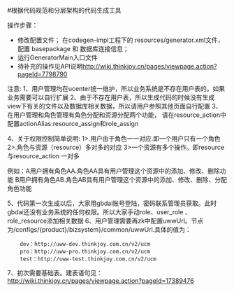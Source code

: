 #根据代码规范和分层架构的代码生成工具

操作步骤：

- 修改配置文件； 在codegen-impl工程下的 resources/generator.xml文件，配置 basepackage 和 数据库连接信息；
- 运行GeneratorMain入口文件
- 待补充的操作见API说明<http://wiki.thinkjoy.cn/pages/viewpage.action?pageId=7798790>



注意:
1、用户管理均在ucenter统一维护，所以业务系统是不存在用户表的。如果业务需要可以自行扩展
2、由于不存在用户表，所以生成代码的时候没有生成view下有关的文件以及数据库相关数据，所以请用户参照其他页面自行配置
3、在用户管理和角色管理有角色分配和资源分配两个功能，
   请在resource_action中配置actionAlias:resource_assign和role_assign


4、关于权限控制简单说明:
  1>.用户由于角色一一对应.即一个用户只有一个角色
  2>.角色与资源（resource）多对多的对应
  3>一个资源有多个操作。即resource与resource_action 一对多

  例如：A用户拥有角色AA.角色AA具有用户管理这个资源中的添加、修改、删除功能
       B用户拥有角色AB.角色AB具有用户管理这个资源中的添加、修改、删除、分配角色功能

  5、代码第一次生成以后，大家用gbdai账号登陆，密码联系管理员获取。此时gbdai还没有业务系统的任何权限。所以大家手动role、user_role
       、role_resource添加相关数据
  6、用户管理需要再zk中配置uwwUrl。节点为/configs/{product}/bizsystem}/common/uwwUrl.具体的值为：

        dev：http://uww-dev.thinkjoy.com.cn/v2/ucm
        pro：http://uww-pro.thinkjoy.com.cn/v2/ucm
        test：http://uww-test.thinkjoy.com.cn/v2/ucm
  7、初次需要基础表。建表语句见：http://wiki.thinkjoy.cn/pages/viewpage.action?pageId=17389476







